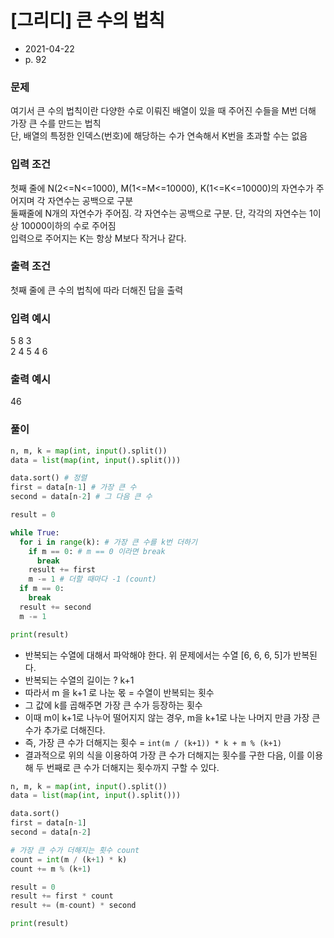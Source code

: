 # [그리디] 큰 수의 법칙
- 2021-04-22
- p. 92

### 문제

여기서 큰 수의 법칙이란 다양한 수로 이뤄진 배열이 있을 때 주어진 수들을 M번 더해 가장 큰 수를 만드는 법칙  
단, 배열의 특정한 인덱스(번호)에 해당하는 수가 연속해서 K번을 초과할 수는 없음

### **입력 조건**

첫째 줄에 N(2<=N<=1000), M(1<=M<=10000), K(1<=K<=10000)의 자연수가 주어지며 각 자연수는 공백으로 구분  
둘째줄에 N개의 자연수가 주어짐. 각 자연수는 공백으로 구분. 단, 각각의 자연수는 1이상 10000이하의 수로 주어짐  
입력으로 주어지는 K는 항상 M보다 작거나 같다.

### **출력 조건**
첫째 줄에 큰 수의 법칙에 따라 더해진 답을 출력

### **입력 예시**
5 8 3  
2 4 5 4 6

### **출력 예시**
46

### 풀이

```python
n, m, k = map(int, input().split())
data = list(map(int, input().split()))

data.sort() # 정렬
first = data[n-1] # 가장 큰 수
second = data[n-2] # 그 다음 큰 수

result = 0

while True:
  for i in range(k): # 가장 큰 수를 k번 더하기
    if m == 0: # m == 0 이라면 break
      break
    result += first
    m -= 1 # 더할 때마다 -1 (count)
  if m == 0:
    break
  result += second
  m -= 1

print(result)
```

- 반복되는 수열에 대해서 파악해야 한다. 위 문제에서는 수열 [6, 6, 6, 5]가 반복된다.
- 반복되는 수열의 길이는 ? k+1
- 따라서 m 을 k+1 로 나눈 몫 = 수열이 반복되는 횟수
- 그 값에 k를 곱해주면 가장 큰 수가 등장하는 횟수
- 이때 m이 k+1로 나누어 떨어지지 않는 경우, m을 k+1로 나눈 나머지 만큼 가장 큰 수가 추가로 더해진다.
- 즉, 가장 큰 수가 더해지는 횟수 = `int(m / (k+1)) * k + m % (k+1)`
- 결과적으로 위의 식을 이용하여 가장 큰 수가 더해지는 횟수를 구한 다음, 이를 이용해 두 번째로 큰 수가 더해지는 횟수까지 구할 수 있다.

```python
n, m, k = map(int, input().split())
data = list(map(int, input().split()))

data.sort()
first = data[n-1]
second = data[n-2]

# 가장 큰 수가 더해지는 횟수 count
count = int(m / (k+1) * k)
count += m % (k+1)

result = 0
result += first * count
result += (m-count) * second

print(result)
```

